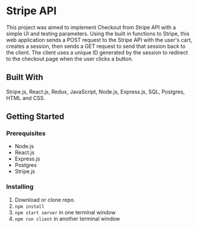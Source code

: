 # Stripe API

This project was aimed to implement Checkout from Stripe API with a simple UI and testing parameters. Using the built in functions to Stripe, this web application sends a POST request to the Stripe API with the user's cart, creates a session, then sends a GET request to send that session back to the client. The client uses a unique ID generated by the session to redirect to the checkout page when the user clicks a button.

## Built With

Stripe.js, React.js, Redux, JavaScript, Node.js, Express.js, SQL, Postgres, HTML and CSS.

## Getting Started

### Prerequisites

- Node.js
- React.js
- Express.js
- Postgres
- Stripe.js

### Installing

1. Download or clone repo.
2. `npm install`
3. `npm start server` in one terminal window
4. `npm run client` in another terminal window
